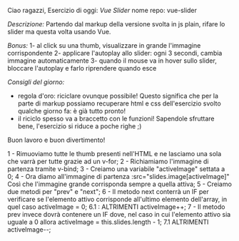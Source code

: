 Ciao ragazzi,
Esercizio di oggi: *Vue Slider*
nome repo: vue-slider

*Descrizione:*
Partendo dal markup della versione svolta in js plain, rifare lo slider ma questa volta usando Vue.

*Bonus:*
1- al click su una thumb, visualizzare in grande l'immagine corrispondente
2- applicare l'autoplay allo slider: ogni 3 secondi, cambia immagine automaticamente
3- quando il mouse va in hover sullo slider, bloccare l'autoplay e farlo riprendere quando esce

*Consigli del giorno:*
- regola d'oro: riciclare ovunque possibile! Questo significa che per la parte di markup possiamo recuperare html e css dell'esercizio svolto qualche giorno fa: è già tutto pronto!
- il riciclo spesso va a braccetto con le funzioni! Sapendole sfruttare bene, l'esercizio si riduce a poche righe ;)

Buon lavoro e buon divertimento!

<!-- SCOMPOSIZIONE PROBLEMA -->

1 - Rimuoviamo tutte le thumb presenti nell'HTML e ne lasciamo una sola che varrà per tutte grazie ad un v-for;
2 - Richiamiamo l'immagine di partenza tramite v-bind;
3 - Creiamo una variabile "activeImage" settata a 0;
4 - Ora diamo all'immagine di partenza :src="slides.image[activeImage]" Così che l'immagine grande corrisponda sempre a quella attiva;
5 - Creiamo due metodi per "prev" e "next";
6 - Il metodo next conterrà un IF per verificare se l'elemento attivo corrisponde all'ultimo elemento dell'array, in quel caso activeImage = 0;
6.1 : ALTRIMENTI activeImage++;
7 - Il metodo prev invece dovrà contenere un IF dove, nel caso in cui l'elemento attivo sia uguale a 0 allora activeImage = this.slides.length - 1;
7.1 ALTRIMENTI activeImage--;